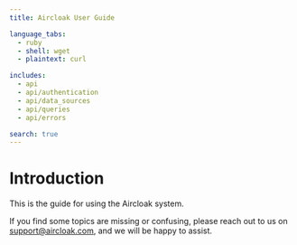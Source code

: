 ```yaml
---
title: Aircloak User Guide

language_tabs:
  - ruby
  - shell: wget
  - plaintext: curl

includes:
  - api
  - api/authentication
  - api/data_sources
  - api/queries
  - api/errors

search: true
---
```


# Introduction

This is the guide for using the Aircloak system.

If you find some topics are missing or confusing, please reach out to us on [support@aircloak.com](mailto:support@aircloak.com), and we will be happy to assist.

